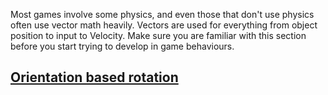 


Most games involve some physics, and even those that don't use physics often use vector math heavily. Vectors are used for everything from object position to input to Velocity. Make sure you are familiar with this section before you start trying to develop in game behaviours.

 ## [Orientation based rotation](https://github.com/zeroengineteam/ZeroDocs/blob/master/zero_editor_documentation/zeromanual/gameplay/vectormath/orientation.markdown)
 

 